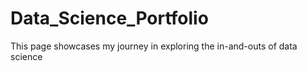 # Data_Science_Portfolio
This page showcases my journey in exploring the in-and-outs of data science
